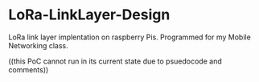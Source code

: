 # LoRa-LinkLayer-Design
LoRa link layer implentation on raspberry Pis. Programmed for my Mobile Networking class.

((this PoC cannot run in its current state due to psuedocode and comments))
